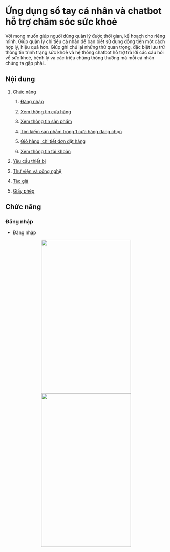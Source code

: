 # Ứng dụng sổ tay cá nhân và chatbot hỗ trợ chăm sóc sức khoẻ

Với mong muốn giúp người dùng quản lý được thời gian, kế hoạch cho riêng mình. Giúp quản lý chi tiêu cá nhân để bạn biết sử dụng đồng tiền một cách hợp lý, hiệu quả hơn. Giúp ghi chú lại những thứ quan trọng, đặc biệt lưu trữ thông tin trình trạng sức khoẻ và hệ thống chatbot hỗ trợ trả lời các câu hỏi về sức khoẻ, bệnh lý và các triệu chứng thông thường mà mỗi cá nhân chúng ta gặp phải..

## Nội dung
1. [Chức năng](#chức-năng)

   1. [Đăng nhập](#đăng-nhập)

   1. [Xem thông tin cửa hàng](#xem-thông-tin-cửa-hàng)
   
   1. [Xem thông tin sản phẩm](#xem-thông-tin-sản-phẩm)

   1. [Tìm kiếm sản phẩm trong 1 cửa hàng đang chọn](#tìm-kiếm-sản-phẩm-trong-1-cửa-hàng-đang-chọn)
   
   1. [Giỏ hàng, chi tiết đơn đặt hàng](#giỏ-hàng,-chi-tiết-đơn-đặt-hàng)

   1. [Xem thông tin tài khoản](#xem-thông-tin-tài-khoản)
   
1. [Yêu cầu thiết bị](#yêu-cầu-thiết-bị)

1. [Thư viện và công nghệ](#thư-viện-và-công-nghệ)

1. [Tác giả](#tác-giả)

1. [Giấy phép](#giấy-phép)

## Chức năng
### Đăng nhập
   * Đăng nhập

   <p align="center">
   <img src="https://user-images.githubusercontent.com/73011753/188632326-87c52442-c935-4991-8452-decb862351d4.jpg" height = "480" width="280">
   <img src="https://user-images.githubusercontent.com/73011753/188632341-dc085164-3d09-45fc-a500-be28d106ac41.jpg" height = "480" width="280">
   </p>

